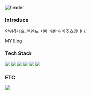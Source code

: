 ![header](https://capsule-render.vercel.app/api?type=rect&color=202A44&height=300&section=header&text=Jutiger-Lee&fontSize=70&fontColor=ffff)

<h3>Introduce</h3>
<p>안녕하세요. 백엔드 서버 개발자 이주호입니다.</p>
<p>MY <a href="https://development-crow.tistory.com/" target="_blank">Blog</a></p>

<h3>Tech Stack</h3>

<p>
  <img src="https://img.shields.io/badge/Node.js-339933?style=for-the-badge&logo=Node.js&logoColor=white" />
  <img src="https://img.shields.io/badge/Express-000000?style=for-the-badge&logo=Express&logoColor=white" />
  <img src="https://img.shields.io/badge/TypeScript-3178C6?style=for-the-badge&logo=TypeScript&logoColor=white" />
  <img src="https://img.shields.io/badge/JavaScript-F7DF1E?style=for-the-badge&logo=JavaScript&logoColor=white" />
  
  <img src="https://img.shields.io/badge/MYSQL-4479A1?style=for-the-badge&logo=MYSQL&logoColor=white" />
  
  <img src="https://img.shields.io/badge/Heroku-430098?style=for-the-badge&logo=Heroku&logoColor=white" />
 </p>
 
 <h3>ETC</h3>
 
 <a href="mailto:ref6318@gmail.com"><img src="https://img.shields.io/badge/Gmail-d14836?style=flat-square&logo=Gmail&logoColor=white&link=ref6318@gmail.com"/></a>
 

